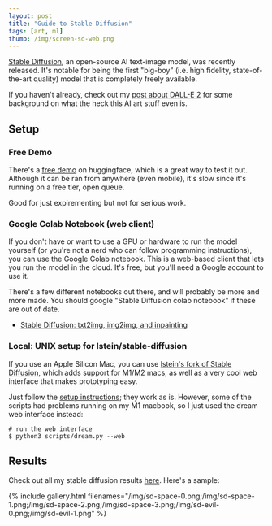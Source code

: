 ```yaml
---
layout: post
title: "Guide to Stable Diffusion"
tags: [art, ml]
thumb: /img/screen-sd-web.png
---
```


[Stable Diffusion](https://stability.ai/blog/stable-diffusion-announcement), an open-source AI text-image model, was recently released. It's notable for being the first "big-boy" (i.e. high fidelity, state-of-the-art quality) model that is completely freely available. 

If you haven't already, check out my [post about DALL-E 2](/dalle2) for some background on what the heck this AI art stuff even is. 

## Setup

### Free Demo

There's a [free demo](https://huggingface.co/spaces/stabilityai/stable-diffusion) on huggingface, which is a great way to test it out. Although it can be ran from anywhere (even mobile), it's slow since it's running on a free tier, open queue.

Good for just expirementing but not for serious work.

### Google Colab Notebook (web client)

If you don't have or want to use a GPU or hardware to run the model yourself (or you're not a nerd who can follow programming instructions), you can use the Google Colab notebook. This is a web-based client that lets you run the model in the cloud. It's free, but you'll need a Google account to use it.

There's a few different notebooks out there, and will probably be more and more made. You should google "Stable Diffusion colab notebook" if these are out of date.

  * [Stable Diffusion: txt2img, img2img, and inpainting](https://colab.research.google.com/drive/1etx3Jn4vj-OiWGF3_u2URP52VKZF4A7O?usp=sharing)


### Local: UNIX setup for lstein/stable-diffusion

If you use an Apple Silicon Mac, you can use [lstein's fork of Stable Diffusion](https://github.com/lstein/stable-diffusion), which adds support for M1/M2 macs, as well as a very cool web interface that makes prototyping easy. 

Just follow the [setup instructions](https://github.com/lstein/stable-diffusion/blob/main/docs/installation/INSTALL_MAC.md); they work as is. However, some of the scripts had problems running on my M1 macbook, so I just used the dream web interface instead:

```shell
# run the web interface
$ python3 scripts/dream.py --web
```


## Results

Check out all my stable diffusion results [here](/art/all-stable-diffusion). Here's a sample:

{% include gallery.html filenames="/img/sd-space-0.png;/img/sd-space-1.png;/img/sd-space-2.png;/img/sd-space-3.png;/img/sd-evil-0.png;/img/sd-evil-1.png" %}
